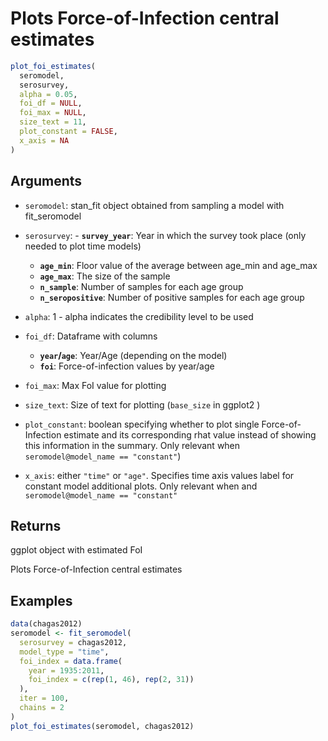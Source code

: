 # Plots Force-of-Infection central estimates

```r
plot_foi_estimates(
  seromodel,
  serosurvey,
  alpha = 0.05,
  foi_df = NULL,
  foi_max = NULL,
  size_text = 11,
  plot_constant = FALSE,
  x_axis = NA
)
```

## Arguments

- `seromodel`: stan_fit object obtained from sampling a model with fit_seromodel
- `serosurvey`: - **`survey_year`**: Year in which the survey took place (only needed to plot time models)
    - **`age_min`**: Floor value of the average between age_min and age_max
    - **`age_max`**: The size of the sample
    - **`n_sample`**: Number of samples for each age group
    - **`n_seropositive`**: Number of positive samples for each age group
- `alpha`: 1 - alpha indicates the credibility level to be used
- `foi_df`: Dataframe with columns
    
    - **`year`/`age`**: Year/Age (depending on the model)
    - **`foi`**: Force-of-infection values by year/age
- `foi_max`: Max FoI value for plotting
- `size_text`: Size of text for plotting (`base_size` in ggplot2 )
- `plot_constant`: boolean specifying whether to plot single Force-of-Infection estimate and its corresponding rhat value instead of showing this information in the summary. Only relevant when `seromodel@model_name == "constant"`)
- `x_axis`: either `"time"` or `"age"`. Specifies time axis values label for constant model additional plots. Only relevant when and `seromodel@model_name == "constant"`

## Returns

ggplot object with estimated FoI

Plots Force-of-Infection central estimates

## Examples

```r
data(chagas2012)
seromodel <- fit_seromodel(
  serosurvey = chagas2012,
  model_type = "time",
  foi_index = data.frame(
    year = 1935:2011,
    foi_index = c(rep(1, 46), rep(2, 31))
  ),
  iter = 100,
  chains = 2
)
plot_foi_estimates(seromodel, chagas2012)
```
